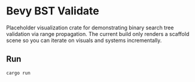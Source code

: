 # Bevy BST Validate

Placeholder visualization crate for demonstrating binary search tree validation via range propagation. The current build only renders a scaffold scene so you can iterate on visuals and systems incrementally.

## Run

```
cargo run
```
